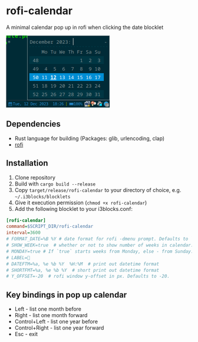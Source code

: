 # rofi-calendar

A minimal calendar pop up in rofi when clicking the date blocklet

![Screenshot](screenshot.png)

## Dependencies

- Rust language for building (Packages: glib, urlencoding, clap)
- [rofi](https://github.com/davatorium/rofi)

## Installation

1. Clone repository
2. Build with `cargo build --release`
3. Copy `target/release/rofi-calendar` to your directory of choice, e.g. `~/.i3blocks/blocklets`
4. Give it execution permission (`chmod +x rofi-calendar`)
5. Add the following blocklet to your i3blocks.conf:

```ini
[rofi-calendar]
command=$SCRIPT_DIR/rofi-calendar
interval=3600
# FORMAT_DATE=%B %Y # date format for rofi -dmenu prompt. Defaults to `%B %Y`
# SHOW_WEEK=true  # whether or not to show number of weeks in calendar. Possible values `true` or `false`. Defaults `true`.
# MONDAY=true # If `true` starts weeks from Monday, else - from Sunday. Defaults to `true`.
# LABEL= 
# DATEFTM=%a, %e %b %Y  %H:%M  # print out datetime format
# SHORTFMT=%a, %e %b %Y  # short print out datetime format
# Y_OFFSET=-20  # rofi window y-offset in px. Defaults to -20.
```

## Key bindings in pop up calendar

- Left - list one month before
- Right - list one month forward
- Control+Left - list one year before
- Control+Right - list one year forward
- Esc - exit
